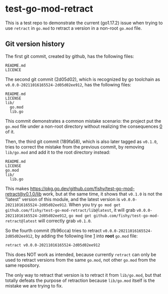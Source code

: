 # test-go-mod-retract

This is a test repo to demonstrate the current (go1.17.2) issue when trying to
use `retract` in `go.mod` to retract a version in a non-root `go.mod` file.

## Git version history

The first git commit, created by github, has the following files:

```
README.md
LICENCE
```

The second git commit (2d05d02), which is recognized by go toolchain as
`v0.0.0-20211016165524-2d05d02ee912`, has the following files:

```
README.md
LICENSE
lib/
  go.mod
  lib.go
```

This commit demonstrates a common mistake scenario: the project put the `go.mod`
file under a non-root directory without realizing the consequences [0] of it.

[0]: https://github.com/golang/go/issues/34055#issuecomment-763880343

Then, the third git commit (189fa58), which is also later tagged as `v0.1.0`,
tries to correct the mistake from the previous commit,
by removing `lib/go.mod` and add it to the root directory instead:

```
README.md
LICENSE
go.mod
lib/
  lib.go
```

This makes https://pkg.go.dev/github.com/fishy/test-go-mod-retract@v0.1.0/lib
work, but at the same time, it shows that `v0.1.0` is not the "latest" version
of this module, and the latest version is `v0.0.0-20211016165524-2d05d02ee912`.
When you try `go mod get github.com/fishy/test-go-mod-retract/lib@latest`,
it will grab `v0.0.0-20211016165524-2d05d02ee912`,
`go mod get github.com/fishy/test-go-mod-retract@latest` will correctly grab
`v0.1.0`.

So the fourth commit (fb96cca) tries to retract
`v0.0.0-20211016165524-2d05d02ee912`, by adding the following line [1] into
**root** `go.mod` file:

```
retract v0.0.0-20211016165524-2d05d02ee912
```

[1]: https://github.com/fishy/test-go-mod-retract/blob/fb96cca/go.mod#L6

This does NOT work as intended,
because currently `retract` can only be used to retract versions from the same
`go.mod`, not other `go.mod` from the same repository.

The only way to retract that version is to retract it from `lib/go.mod`,
but that totally defeats the purpose of retraction because `lib/go.mod` itself
is the mistake we are trying to fix.
